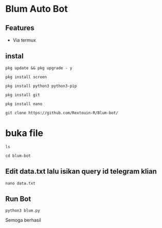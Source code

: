 # Blum Auto Bot

## Features

- Via termux
## instal 
```
pkg update && pkg upgrade - y
```
```
pkg install screen
```
```
pkg install python3 python3-pip
```
```
pkg install git
```
```
pkg install nano
```
```
git clone https://github.com/Rextouin-R/Blum-bot/
```

# buka file

```
ls
```
```
cd blum-bot
```

## Edit data.txt lalu isikan query id telegram klian

```
nano data.txt
```

## Run Bot

```
python3 blum.py
```
Semoga berhasil
